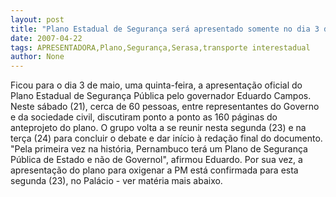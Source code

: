 ```yaml
---
layout: post
title: "Plano Estadual de Segurança será apresentado somente no dia 3 de maio"
date: 2007-04-22
tags: APRESENTADORA,Plano,Segurança,Serasa,transporte interestadual
author: None
---
```

Ficou para o dia 3 de maio, uma quinta-feira, a apresentação oficial do Plano Estadual de Segurança Pública pelo governador Eduardo Campos.
Neste sábado (21), cerca de 60 pessoas, entre representantes do Governo e da sociedade civil, discutiram ponto a ponto as 160 páginas do anteprojeto do plano. 
O grupo volta a se reunir nesta segunda (23) e na terça (24) para concluir o debate e dar início&nbsp;à redação final do documento.
\"Pela primeira vez na história, Pernambuco terá um Plano de Segurança Pública de Estado e não de Governol\", afirmou Eduardo.
Por sua vez,&nbsp;a apresentação do plano para oxigenar a PM está confirmada para esta segunda (23), no Palácio - ver matéria mais abaixo. 
